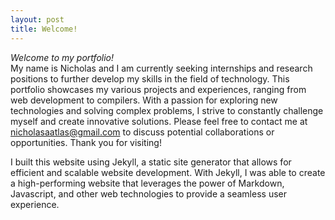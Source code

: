 ```yaml
---
layout: post
title: Welcome!
---
```


*Welcome to my portfolio!*  
My name is Nicholas and I am currently seeking internships and research positions to further develop my skills in the field of technology. This portfolio showcases my various projects and experiences, ranging from web development to compilers. With a passion for exploring new technologies and solving complex problems, I strive to constantly challenge myself and create innovative solutions. Please feel free to contact me at nicholasaatlas@gmail.com to discuss potential collaborations or opportunities. Thank you for visiting!

I built this website using Jekyll, a static site generator that allows for efficient and scalable website development. With Jekyll, I was able to create a high-performing website that leverages the power of Markdown, Javascript, and other web technologies to provide a seamless user experience.
